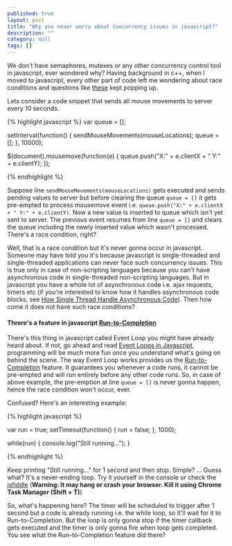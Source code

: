 ```yaml
---
published: true
layout: post
title: "Why you never worry about Concurrency issues in javascript?"
description: ""
category: null
tags: []
---
```






We don't have semaphores, mutexes or any other concurrency control tool in javascript, ever wondered why? Having background in c++, when I moved to javascript, every other part of code left me wondering about race conditions and questions like [these](http://stackoverflow.com/questions/7266918/are-there-any-atomic-javascript-operations-to-deal-with-ajaxs-asynchronous-natu) kept popping up. 

Lets consider a code snippet that sends all mouse movements to server every 10 seconds.

{% highlight javascript %}
var queue = [];

setInterval(function() {
    sendMouseMovements(mouseLocations);
    queue = [];
}, 10000);

$(document).mousemove(function(e) {
    queue.push("X:" + e.clientX + " Y:" + e.clientY);
});

{% endhighlight %}

Suppose line `sendMouseMovements(mouseLocations)` gets executed and sends pending values to server but before clearing the queue `queue = []` it gets pre-empted to process mousemove event i.e. `queue.push("X:" + e.clientX + " Y:" + e.clientY)`. Now a new value is inserted to queue which isn't yet sent to server. The previous event resumes from line `queue = []` and clears the queue including the newly inserted value which wasn't processed. There's a race condition, right? 

Well, that is a race condition but it's never gonna occur in javascript. Someone may have told you it's because javascript is single-threaded and single-threaded applications can never face such concurrency issues. This is true only in case of non-scripting languages because you can't have asynchronous code in single-threaded non-scripting languages. But in javascript you have a whole lot of asynchronous code i.e. ajax requests, timers etc (if you're interested to know how it handles asynchronous code blocks, see [How Single Thread Handle Asynchronous Code](http://www.quora.com/How-does-a-single-thread-handle-asynchronous-code-in-JavaScript)). Then how come it does not have such race conditions?

#### Threre's a feature in javascript [Run-to-Completion](https://developer.mozilla.org/en-US/docs/Web/JavaScript/EventLoop#.22Run-to-completion.22)
There's this thing in javascript called Event Loop you might have already heard about. If not, go ahead and read [Event Loops in Javascript](http://blog.carbonfive.com/2013/10/27/the-javascript-event-loop-explained/), programming will be much more fun once you understand what's going on behind the scene.
The way Event Loop works provides us the [Run-to-Completion](https://developer.mozilla.org/en-US/docs/Web/JavaScript/EventLoop#.22Run-to-completion.22) feature. It guarantees you whenever a code runs, it cannot be pre-empted and will run entirely before any other code runs. So, in case of above example, the pre-emption at line `queue = []` is never gonna happen, hence the race condition won't occur, ever.

Confused? Here's an interesting example:

{% highlight javascript %}

var run = true;
setTimeout(function() {
    run = false;
}, 1000);

while(run) {
    console.log("Still running...");
}

{% endhighlight %}

Keep printing "Still running..." for 1 second and then stop. Simple? ... Guess what? It's a never-ending loop. Try it yourself in the console or check the [jsfiddle](http://jsfiddle.net/77udxwoc/) (**Warning: It may hang or crash your browser. Kill it using Chrome Task Manager (Shift + T)**)

So, what's happening here? The timer will be scheduled to trigger after 1 second but a code is already running i.e. the while loop, so it'll wait for it to Run-to-Completion. But the loop is only gonna stop if the timer callback gets executed and the timer is only gonna fire when loop gets completed. You see what the Run-to-Completion feature did there?
